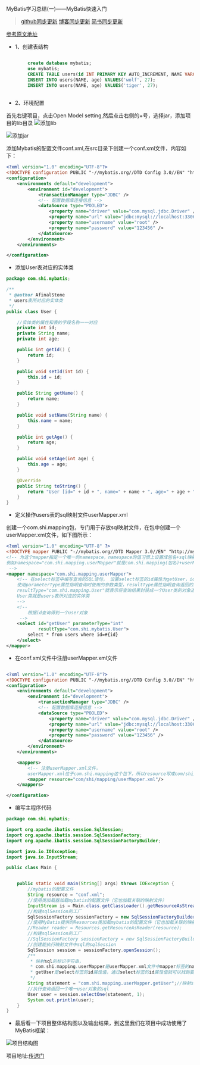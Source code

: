 MyBatis学习总结(一)——MyBatis快速入门

>[github同步更新](https://github.com/AFinalStone?tab=repositories)
[博客同步更新](http://blog.csdn.net/abc6368765)
[简书同步更新](http://www.jianshu.com/u/0e4907a8f36b)

[参考原文地址](http://www.cnblogs.com/xdp-gacl/p/4261895.html)

- 1、创建表结构

```SQL

        create database mybatis;
        use mybatis;
        CREATE TABLE users(id INT PRIMARY KEY AUTO_INCREMENT, NAME VARCHAR(20), age INT);
        INSERT INTO users(NAME, age) VALUES('wolf', 27);
        INSERT INTO users(NAME, age) VALUES('tiger', 27);
        
```

- 2、环境配置

首先右键项目，点击Open Model setting,然后点击右侧的+号，选择jar，添加项目的lib目录
![添加lib](https://raw.githubusercontent.com/AFinalStone/MyBatis/master/MyBatis_01/pic/open_setting.png)

![添加jar](https://raw.githubusercontent.com/AFinalStone/MyBatis/master/MyBatis_01/pic/add_lib.png)

添加Mybatis的配置文件conf.xml,在src目录下创建一个conf.xml文件，内容如下：

```xml
<?xml version="1.0" encoding="UTF-8"?>
<!DOCTYPE configuration PUBLIC "-//mybatis.org//DTD Config 3.0//EN" "http://mybatis.org/dtd/mybatis-3-config.dtd">
<configuration>
    <environments default="development">
        <environment id="development">
            <transactionManager type="JDBC" />
            <!-- 配置数据库连接信息 -->
            <dataSource type="POOLED">
                <property name="driver" value="com.mysql.jdbc.Driver" />
                <property name="url" value="jdbc:mysql://localhost:3306/mybatis" />
                <property name="username" value="root" />
                <property name="password" value="123456" />
            </dataSource>
        </environment>
    </environments>

</configuration>

```

- 添加User表对应的实体类

```java
package com.shi.mybatis;

/**
 * @author AfinalStone
 * users表所对应的实体类
 */
public class User {

    //实体类的属性和表的字段名称一一对应
    private int id;
    private String name;
    private int age;

    public int getId() {
        return id;
    }

    public void setId(int id) {
        this.id = id;
    }

    public String getName() {
        return name;
    }

    public void setName(String name) {
        this.name = name;
    }

    public int getAge() {
        return age;
    }

    public void setAge(int age) {
        this.age = age;
    }

    @Override
    public String toString() {
        return "User [id=" + id + ", name=" + name + ", age=" + age + "]";
    }
}
```

- 定义操作users表的sql映射文件userMapper.xml
  
创建一个com.shi.mapping包，专门用于存放sql映射文件，在包中创建一个userMapper.xml文件，如下图所示：

```xml
<?xml version="1.0" encoding="UTF-8" ?>
<!DOCTYPE mapper PUBLIC "-//mybatis.org//DTD Mapper 3.0//EN" "http://mybatis.org/dtd/mybatis-3-mapper.dtd">
<!-- 为这个mapper指定一个唯一的namespace，namespace的值习惯上设置成包名+sql映射文件名，这样就能够保证namespace的值是唯一的
例如namespace="com.shi.mapping.userMapper"就是com.shi.mapping(包名)+userMapper(userMapper.xml文件去除后缀)
 -->
<mapper namespace="com.shi.mapping.userMapper">
    <!-- 在select标签中编写查询的SQL语句， 设置select标签的id属性为getUser，id属性值必须是唯一的，不能够重复
    使用parameterType属性指明查询时使用的参数类型，resultType属性指明查询返回的结果集类型
    resultType="com.shi.mapping.User"就表示将查询结果封装成一个User类的对象返回
    User类就是users表所对应的实体类
    -->
    <!--
        根据id查询得到一个user对象
     -->
    <select id="getUser" parameterType="int"
            resultType="com.shi.mybatis.User">
        select * from users where id=#{id}
    </select>
</mapper>
```

- 在conf.xml文件中注册userMapper.xml文件

```xml

<?xml version="1.0" encoding="UTF-8"?>
<!DOCTYPE configuration PUBLIC "-//mybatis.org//DTD Config 3.0//EN" "http://mybatis.org/dtd/mybatis-3-config.dtd">
<configuration>
    <environments default="development">
        <environment id="development">
            <transactionManager type="JDBC" />
            <!-- 配置数据库连接信息 -->
            <dataSource type="POOLED">
                <property name="driver" value="com.mysql.jdbc.Driver" />
                <property name="url" value="jdbc:mysql://localhost:3306/mybatis" />
                <property name="username" value="root" />
                <property name="password" value="123456" />
            </dataSource>
        </environment>
    </environments>

    <mappers>
        <!-- 注册userMapper.xml文件，
        userMapper.xml位于com.shi.mapping这个包下，所以resource写成com/shi/mapping/userMapper.xml-->
        <mapper resource="com/shi/mapping/userMapper.xml"/>
    </mappers>

</configuration>

```

- 编写主程序代码

```java
package com.shi.mybatis;

import org.apache.ibatis.session.SqlSession;
import org.apache.ibatis.session.SqlSessionFactory;
import org.apache.ibatis.session.SqlSessionFactoryBuilder;

import java.io.IOException;
import java.io.InputStream;

public class Main {


    public static void main(String[] args) throws IOException {
        //mybatis的配置文件
        String resource = "conf.xml";
        //使用类加载器加载mybatis的配置文件（它也加载关联的映射文件）
        InputStream is = Main.class.getClassLoader().getResourceAsStream(resource);
        //构建sqlSession的工厂
        SqlSessionFactory sessionFactory = new SqlSessionFactoryBuilder().build(is);
        //使用MyBatis提供的Resources类加载mybatis的配置文件（它也加载关联的映射文件）
        //Reader reader = Resources.getResourceAsReader(resource);
        //构建sqlSession的工厂
        //SqlSessionFactory sessionFactory = new SqlSessionFactoryBuilder().build(reader);
        //创建能执行映射文件中sql的sqlSession
        SqlSession session = sessionFactory.openSession();
        /**
         * 映射sql的标识字符串，
         * com.shi.mapping.userMapper是userMapper.xml文件中mapper标签的namespace属性的值，
         * getUser是select标签的id属性值，通过select标签的id属性值就可以找到要执行的SQL
         */
        String statement = "com.shi.mapping.userMapper.getUser";//映射sql的标识字符串
        //执行查询返回一个唯一user对象的sql
        User user = session.selectOne(statement, 1);
        System.out.println(user);
    }
}
```

- 最后看一下项目整体结构图以及输出结果，到这里我们在项目中成功使用了MyBatis框架：



![项目结构图](https://raw.githubusercontent.com/AFinalStone/MyBatis/master/MyBatis_01/pic/project_struct.png)

项目地址:[传送门](https://github.com/AFinalStone/MyBatis)